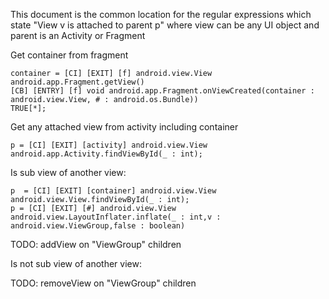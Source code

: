 This document is the common location for the regular expressions which state "View v is attached to parent p" where view can be any UI object and parent is an Activity or Fragment

Get container from fragment

```
container = [CI] [EXIT] [f] android.view.View android.app.Fragment.getView()
[CB] [ENTRY] [f] void android.app.Fragment.onViewCreated(container : android.view.View, # : android.os.Bundle))
TRUE[*];
```

Get any attached view from activity including container

```
p = [CI] [EXIT] [activity] android.view.View android.app.Activity.findViewById(_ : int); 
```

Is sub view of another view:

```
p  = [CI] [EXIT] [container] android.view.View android.view.View.findViewById(_ : int);
p = [CI] [EXIT] [#] android.view.View android.view.LayoutInflater.inflate(_ : int,v : android.view.ViewGroup,false : boolean)
```
TODO: addView on "ViewGroup" children

Is not sub view of another view:

TODO: removeView on "ViewGroup" children
